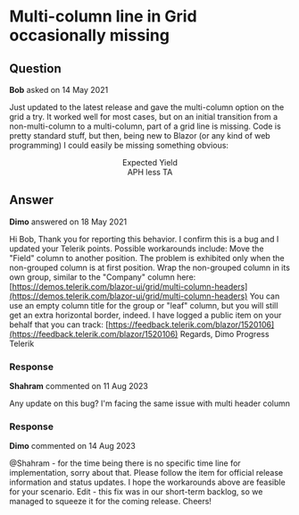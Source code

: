 # Multi-column line in Grid occasionally missing

## Question

**Bob** asked on 14 May 2021

Just updated to the latest release and gave the multi-column option on the grid a try. It worked well for most cases, but on an initial transition from a non-multi-column to a multi-column, part of a grid line is missing. Code is pretty standard stuff, but then, being new to Blazor (or any kind of web programming) I could easily be missing something obvious: <TelerikGrid Data="@lstOpsYields" Sortable="true" Pageable="true" PageSize="20" Width="100%"> <GridColumns> <GridColumn Title="Field" Field="DisplayName" /> <GridColumn> <HeaderTemplate><div style="text-align:center">Expected Yield</div></HeaderTemplate> <Columns> <GridColumn Title=@oAppData.SimpleYear1Heading() Field="ExpectedYieldY1"> <Template> <div style="text-align: right;"> @((context as CCropOperations).ExpectedYieldY1.ToString(cnYieldFormat))</div> </Template> </GridColumn> <GridColumn Title=@oAppData.SimpleYear2Heading() Field="ExpectedYieldY2"> <Template> <div style="text-align: right;">@((context as CCropOperations).ExpectedYieldY2.ToString(cnYieldFormat))</div> </Template> </GridColumn> <GridColumn Title=@oAppData.SimpleYear3Heading() Field="ExpectedYieldY3"> <Template> <div style="text-align: right;">@((context as CCropOperations).ExpectedYieldY3.ToString(cnYieldFormat))</div> </Template> </GridColumn> </Columns> </GridColumn> <GridColumn> <HeaderTemplate><div style="text-align:center">APH less TA</div></HeaderTemplate> <Columns> <GridColumn Title=@oAppData.SimpleYear1Heading() Field="AphTaLessAphY1"> <Template> <div style="text-align: right;"> @((context as CCropOperations).AphTaLessAphY1.ToString(cnYieldFormat)) </div> </Template> </GridColumn> <GridColumn Title=@oAppData.SimpleYear2Heading() Field="AphTaLessAphY2"> <Template> <div style="text-align: right;">@((context as CCropOperations).AphTaLessAphY2.ToString(cnYieldFormat))</div> </Template> </GridColumn> <GridColumn Title=@oAppData.SimpleYear3Heading() Field="AphTaLessAphY3"> <Template> <div style="text-align: right;">@((context as CCropOperations).AphTaLessAphY3.ToString(cnYieldFormat)) </div> </Template> </GridColumn> </Columns> </GridColumn> <GridCommandColumn Title="Edit" Width="5%"> <GridCommandButton OnClick="@((args)=> SelectYield(args.Item as CCropOperations))" Icon="edit" /> </GridCommandColumn> </GridColumns> </TelerikGrid>

## Answer

**Dimo** answered on 18 May 2021

Hi Bob, Thank you for reporting this behavior. I confirm this is a bug and I updated your Telerik points. Possible workarounds include: Move the "Field" column to another position. The problem is exhibited only when the non-grouped column is at first position. Wrap the non-grouped column in its own group, similar to the "Company" column here: [https://demos.telerik.com/blazor-ui/grid/multi-column-headers](https://demos.telerik.com/blazor-ui/grid/multi-column-headers) You can use an empty column title for the group or "leaf" column, but you will still get an extra horizontal border, indeed. I have logged a public item on your behalf that you can track: [https://feedback.telerik.com/blazor/1520106](https://feedback.telerik.com/blazor/1520106) Regards, Dimo Progress Telerik

### Response

**Shahram** commented on 11 Aug 2023

Any update on this bug? I'm facing the same issue with multi header column

### Response

**Dimo** commented on 14 Aug 2023

@Shahram - for the time being there is no specific time line for implementation, sorry about that. Please follow the item for official release information and status updates. I hope the workarounds above are feasible for your scenario. Edit - this fix was in our short-term backlog, so we managed to squeeze it for the coming release. Cheers!
